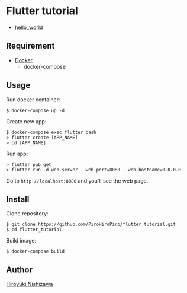 # Flutter tutorial

- [hello_world](https://flutter.dev/docs/get-started/codelab#step-1-create-the-starter-flutter-app)

## Requirement

- [Docker](https://www.docker.com/)
  - docker-compose

## Usage

Run docker container:

```console
$ docker-compose up -d
```

Create new app:

```console
$ docker-compose exec flutter bash
> flutter create [APP_NAME]
> cd [APP_NAME]
```

Run app:

```console
> flutter pub get
> flutter run -d web-server --web-port=8080 --web-hostname=0.0.0.0
```

Go to `http://localhost:8080` and you'll see the web page.

## Install

Clone repository:

```console
$ git clone https://github.com/PiroHiroPiro/flutter_tutorial.git
$ cd flutter_tutorial
```

Build image:

```console
$ docker-compose build
```

## Author

[Hiroyuki Nishizawa](https://github.com/PiroHiroPiro)
